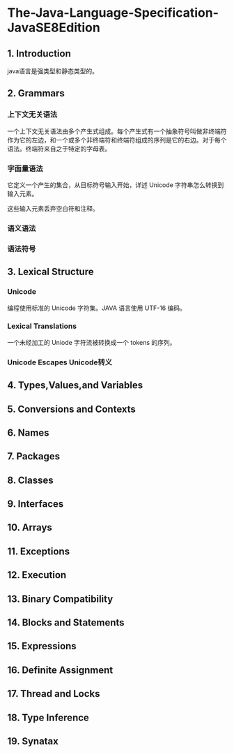 # The-Java-Language-Specification-JavaSE8Edition

## 1. Introduction

java语言是强类型和静态类型的。

## 2. Grammars

### 上下文无关语法

一个上下文无关语法由多个产生式组成。每个产生式有一个抽象符号叫做非终端符作为它的左边，和一个或多个非终端符和终端符组成的序列是它的右边。对于每个语法。终端符来自之于特定的字母表。

### 字面量语法

它定义一个产生的集合，从目标符号输入开始，详述 Unicode 字符串怎么转换到输入元素。

这些输入元素丢弃空白符和注释。

### 语义语法

### 语法符号

## 3. Lexical Structure

### Unicode 

编程使用标准的 Unicode 字符集。JAVA 语言使用 UTF-16 编码。

### Lexical Translations

一个未经加工的 Uniode 字符流被转换成一个 tokens 的序列。

### Unicode Escapes Unicode转义



## 4. Types,Values,and Variables

## 5. Conversions and Contexts

## 6. Names

## 7. Packages

## 8. Classes

## 9. Interfaces

## 10. Arrays

## 11. Exceptions

## 12. Execution

## 13. Binary Compatibility

## 14. Blocks and Statements

## 15. Expressions

## 16. Definite Assignment

## 17. Thread and Locks

## 18. Type Inference

## 19. Synatax
